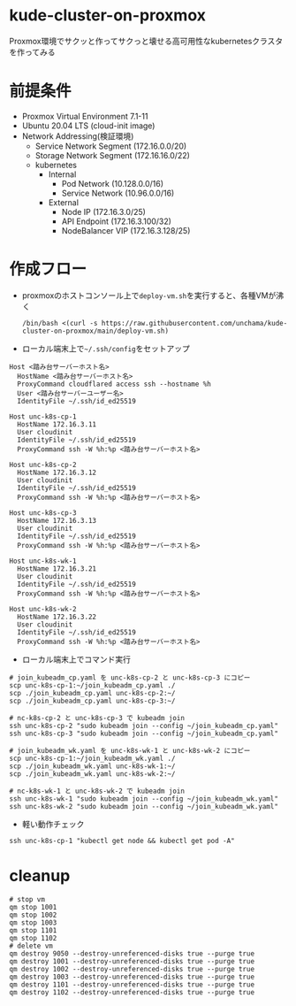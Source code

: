# kude-cluster-on-proxmox
Proxmox環境でサクッと作ってサクっと壊せる高可用性なkubernetesクラスタを作ってみる

# 前提条件

- Proxmox Virtual Environment 7.1-11
- Ubuntu 20.04 LTS (cloud-init image)
- Network Addressing(検証環境)
  - Service Network Segment (172.16.0.0/20)
  - Storage Network Segment (172.16.16.0/22)
  - kubernetes
    - Internal
      - Pod Network (10.128.0.0/16)
      - Service Network (10.96.0.0/16)
    - External
      - Node IP (172.16.3.0/25)
      - API Endpoint (172.16.3.100/32)
      - NodeBalancer VIP (172.16.3.128/25)

# 作成フロー

- proxmoxのホストコンソール上で`deploy-vm.sh`を実行すると、各種VMが沸く

  `/bin/bash <(curl -s https://raw.githubusercontent.com/unchama/kude-cluster-on-proxmox/main/deploy-vm.sh)`

- ローカル端末上で`~/.ssh/config`をセットアップ

```
Host <踏み台サーバーホスト名>
  HostName <踏み台サーバーホスト名>
  ProxyCommand cloudflared access ssh --hostname %h
  User <踏み台サーバーユーザー名>
  IdentityFile ~/.ssh/id_ed25519

Host unc-k8s-cp-1
  HostName 172.16.3.11
  User cloudinit
  IdentityFile ~/.ssh/id_ed25519
  ProxyCommand ssh -W %h:%p <踏み台サーバーホスト名>

Host unc-k8s-cp-2
  HostName 172.16.3.12
  User cloudinit
  IdentityFile ~/.ssh/id_ed25519
  ProxyCommand ssh -W %h:%p <踏み台サーバーホスト名>

Host unc-k8s-cp-3
  HostName 172.16.3.13
  User cloudinit
  IdentityFile ~/.ssh/id_ed25519
  ProxyCommand ssh -W %h:%p <踏み台サーバーホスト名>

Host unc-k8s-wk-1
  HostName 172.16.3.21
  User cloudinit
  IdentityFile ~/.ssh/id_ed25519
  ProxyCommand ssh -W %h:%p <踏み台サーバーホスト名>

Host unc-k8s-wk-2
  HostName 172.16.3.22
  User cloudinit
  IdentityFile ~/.ssh/id_ed25519
  ProxyCommand ssh -W %h:%p <踏み台サーバーホスト名>
```

- ローカル端末上でコマンド実行

```
# join_kubeadm_cp.yaml を unc-k8s-cp-2 と unc-k8s-cp-3 にコピー
scp unc-k8s-cp-1:~/join_kubeadm_cp.yaml ./
scp ./join_kubeadm_cp.yaml unc-k8s-cp-2:~/
scp ./join_kubeadm_cp.yaml unc-k8s-cp-3:~/

# nc-k8s-cp-2 と unc-k8s-cp-3 で kubeadm join
ssh unc-k8s-cp-2 "sudo kubeadm join --config ~/join_kubeadm_cp.yaml"
ssh unc-k8s-cp-3 "sudo kubeadm join --config ~/join_kubeadm_cp.yaml"

# join_kubeadm_wk.yaml を unc-k8s-wk-1 と unc-k8s-wk-2 にコピー
scp unc-k8s-cp-1:~/join_kubeadm_wk.yaml ./
scp ./join_kubeadm_wk.yaml unc-k8s-wk-1:~/
scp ./join_kubeadm_wk.yaml unc-k8s-wk-2:~/

# nc-k8s-wk-1 と unc-k8s-wk-2 で kubeadm join
ssh unc-k8s-wk-1 "sudo kubeadm join --config ~/join_kubeadm_wk.yaml"
ssh unc-k8s-wk-2 "sudo kubeadm join --config ~/join_kubeadm_wk.yaml"
```

- 軽い動作チェック

```
ssh unc-k8s-cp-1 "kubectl get node && kubectl get pod -A"
```

# cleanup

```
# stop vm
qm stop 1001
qm stop 1002
qm stop 1003
qm stop 1101
qm stop 1102
# delete vm
qm destroy 9050 --destroy-unreferenced-disks true --purge true
qm destroy 1001 --destroy-unreferenced-disks true --purge true
qm destroy 1002 --destroy-unreferenced-disks true --purge true
qm destroy 1003 --destroy-unreferenced-disks true --purge true
qm destroy 1101 --destroy-unreferenced-disks true --purge true
qm destroy 1102 --destroy-unreferenced-disks true --purge true
```
